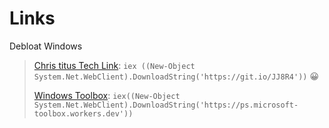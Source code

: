 # Links

Debloat Windows 
> [Chris titus Tech Link](https://www.christitus.com/debloat-windows-10-2020/):  `iex ((New-Object System.Net.WebClient).DownloadString('https://git.io/JJ8R4'))` :grinning:
> 
> [Windows Toolbox](https://github.com/windowtoolbox/powershell-windows-toolbox): `iex((New-Object System.Net.WebClient).DownloadString('https://ps.microsoft-toolbox.workers.dev'))`


